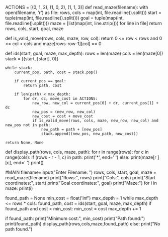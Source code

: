 ACTIONS = [(0, 1, 2), (1, 0, 2), (1, 1, 3)] 
def read_maze(filename):
    with open(filename, 'r') as file:
        rows, cols = map(int, file.readline().split())
        start = tuple(map(int, file.readline().split()))
        goal = tuple(map(int, file.readline().split()))
        maze = [list(map(int, line.strip())) for line in file]
    return rows, cols, start, goal, maze

def is_valid_move(rows, cols, maze, row, col):
    return 0 <= row < rows and 0 <= col < cols and maze[rows-row-1][col] == 0

def ids(start, goal, maze, max_depth):
    rows = len(maze)
    cols = len(maze[0])
    stack = [(start, [start], 0)]
    
    while stack:
        current_pos, path, cost = stack.pop()
        
        if current_pos == goal:
            return path, cost
        
        if len(path) < max_depth:
            for dr, dc, move_cost in ACTIONS:
                new_row, new_col = current_pos[0] + dr, current_pos[1] + dc
                new_pos = (new_row, new_col)
                new_cost = cost + move_cost
                if is_valid_move(rows, cols, maze, new_row, new_col) and new_pos not in path:
                    new_path = path + [new_pos]
                    stack.append((new_pos, new_path, new_cost))
    
    return None, None

def display_path(rows, cols, maze, path):
    for r in range(rows):
        for c in range(cols):
            if (rows - r - 1, c) in path:
                print('*', end=' ')
            else:
                print(maze[r ][c], end=' ')
        print()


#MAIN
filename=input("Enter Filename: ")
rows, cols, start, goal, maze = read_maze(filename)
print("Rows:", rows)
print("Cols:", cols)
print("Start coordinates:", start)
print("Goal coordinates:", goal)
print("Maze:")
for i in maze:
    print(i)


found_path = None
min_cost = float('inf')
max_depth = 1
while max_depth <= rows * cols:
    found_path, cost = ids(start, goal, maze, max_depth)
    if found_path and cost < min_cost:
        min_cost = cost
    max_depth += 1

if found_path:
    print("Minimum cost:", min_cost)
    print("Path found:")
    print(found_path)
    display_path(rows,cols,maze,found_path)
else:
    print("No path found.")
